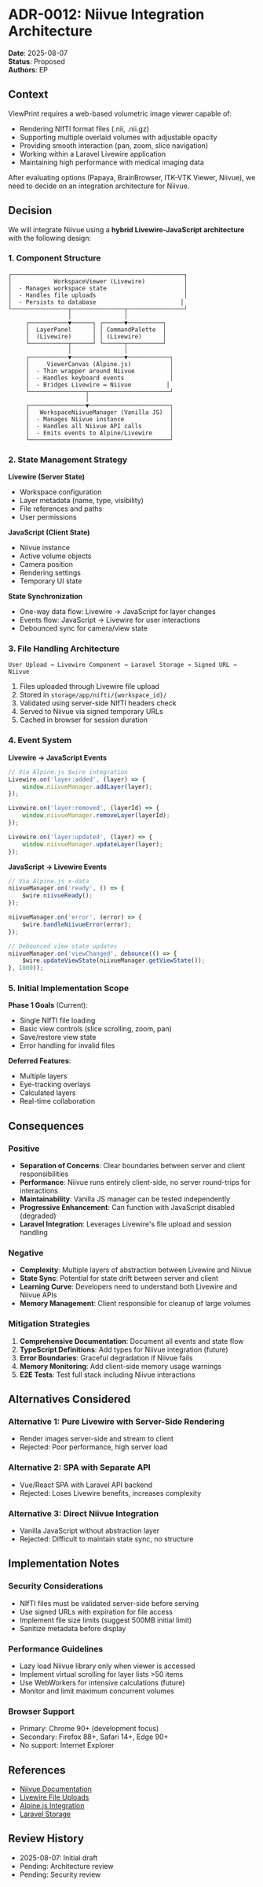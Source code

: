 # ADR-0012: Niivue Integration Architecture

**Date**: 2025-08-07  
**Status**: Proposed  
**Authors**: EP

## Context

ViewPrint requires a web-based volumetric image viewer capable of:
- Rendering NIfTI format files (.nii, .nii.gz)
- Supporting multiple overlaid volumes with adjustable opacity
- Providing smooth interaction (pan, zoom, slice navigation)
- Working within a Laravel Livewire application
- Maintaining high performance with medical imaging data

After evaluating options (Papaya, BrainBrowser, ITK-VTK Viewer, Niivue), we need to decide on an integration architecture for Niivue.

## Decision

We will integrate Niivue using a **hybrid Livewire-JavaScript architecture** with the following design:

### 1. Component Structure
```
┌─────────────────────────────────────────────────┐
│            WorkspaceViewer (Livewire)           │
│  - Manages workspace state                      │
│  - Handles file uploads                         │
│  - Persists to database                        │
└────────────────┬───────────────┬────────────────┘
                 │               │
     ┌───────────▼──────┐ ┌──────▼──────────┐
     │  LayerPanel      │ │ CommandPalette  │
     │  (Livewire)      │ │ (Livewire)      │
     └───────────┬──────┘ └──────┬──────────┘
                 │               │
     ┌───────────▼───────────────▼────────────┐
     │     ViewerCanvas (Alpine.js)           │
     │  - Thin wrapper around Niivue          │
     │  - Handles keyboard events             │
     │  - Bridges Livewire ↔ Niivue          │
     └────────────────┬───────────────────────┘
                      │
     ┌────────────────▼───────────────────────┐
     │   WorkspaceNiivueManager (Vanilla JS)  │
     │  - Manages Niivue instance             │
     │  - Handles all Niivue API calls        │
     │  - Emits events to Alpine/Livewire     │
     └────────────────────────────────────────┘
```

### 2. State Management Strategy

**Livewire (Server State)**
- Workspace configuration
- Layer metadata (name, type, visibility)
- File references and paths
- User permissions

**JavaScript (Client State)**
- Niivue instance
- Active volume objects
- Camera position
- Rendering settings
- Temporary UI state

**State Synchronization**
- One-way data flow: Livewire → JavaScript for layer changes
- Events flow: JavaScript → Livewire for user interactions
- Debounced sync for camera/view state

### 3. File Handling Architecture

```
User Upload → Livewire Component → Laravel Storage → Signed URL → Niivue
```

1. Files uploaded through Livewire file upload
2. Stored in `storage/app/nifti/{workspace_id}/`
3. Validated using server-side NIfTI headers check
4. Served to Niivue via signed temporary URLs
5. Cached in browser for session duration

### 4. Event System

**Livewire → JavaScript Events**
```javascript
// Via Alpine.js $wire integration
Livewire.on('layer:added', (layer) => {
    window.niivueManager.addLayer(layer);
});

Livewire.on('layer:removed', (layerId) => {
    window.niivueManager.removeLayer(layerId);
});

Livewire.on('layer:updated', (layer) => {
    window.niivueManager.updateLayer(layer);
});
```

**JavaScript → Livewire Events**
```javascript
// Via Alpine.js x-data
niivueManager.on('ready', () => {
    $wire.niivueReady();
});

niivueManager.on('error', (error) => {
    $wire.handleNiivueError(error);
});

// Debounced view state updates
niivueManager.on('viewChanged', debounce(() => {
    $wire.updateViewState(niivueManager.getViewState());
}, 1000));
```

### 5. Initial Implementation Scope

**Phase 1 Goals** (Current):
- Single NIfTI file loading
- Basic view controls (slice scrolling, zoom, pan)
- Save/restore view state
- Error handling for invalid files

**Deferred Features**:
- Multiple layers
- Eye-tracking overlays
- Calculated layers
- Real-time collaboration

## Consequences

### Positive
- **Separation of Concerns**: Clear boundaries between server and client responsibilities
- **Performance**: Niivue runs entirely client-side, no server round-trips for interactions
- **Maintainability**: Vanilla JS manager can be tested independently
- **Progressive Enhancement**: Can function with JavaScript disabled (degraded)
- **Laravel Integration**: Leverages Livewire's file upload and session handling

### Negative
- **Complexity**: Multiple layers of abstraction between Livewire and Niivue
- **State Sync**: Potential for state drift between server and client
- **Learning Curve**: Developers need to understand both Livewire and Niivue APIs
- **Memory Management**: Client responsible for cleanup of large volumes

### Mitigation Strategies

1. **Comprehensive Documentation**: Document all events and state flow
2. **TypeScript Definitions**: Add types for Niivue integration (future)
3. **Error Boundaries**: Graceful degradation if Niivue fails
4. **Memory Monitoring**: Add client-side memory usage warnings
5. **E2E Tests**: Test full stack including Niivue interactions

## Alternatives Considered

### Alternative 1: Pure Livewire with Server-Side Rendering
- Render images server-side and stream to client
- Rejected: Poor performance, high server load

### Alternative 2: SPA with Separate API
- Vue/React SPA with Laravel API backend
- Rejected: Loses Livewire benefits, increases complexity

### Alternative 3: Direct Niivue Integration
- Vanilla JavaScript without abstraction layer
- Rejected: Difficult to maintain state sync, no structure

## Implementation Notes

### Security Considerations
- NIfTI files must be validated server-side before serving
- Use signed URLs with expiration for file access
- Implement file size limits (suggest 500MB initial limit)
- Sanitize metadata before display

### Performance Guidelines
- Lazy load Niivue library only when viewer is accessed
- Implement virtual scrolling for layer lists >50 items
- Use WebWorkers for intensive calculations (future)
- Monitor and limit maximum concurrent volumes

### Browser Support
- Primary: Chrome 90+ (development focus)
- Secondary: Firefox 88+, Safari 14+, Edge 90+
- No support: Internet Explorer

## References

- [Niivue Documentation](https://github.com/niivue/niivue)
- [Livewire File Uploads](https://livewire.laravel.com/docs/file-uploads)
- [Alpine.js Integration](https://alpinejs.dev/advanced/extending)
- [Laravel Storage](https://laravel.com/docs/10.x/filesystem)

## Review History

- 2025-08-07: Initial draft
- Pending: Architecture review
- Pending: Security review
